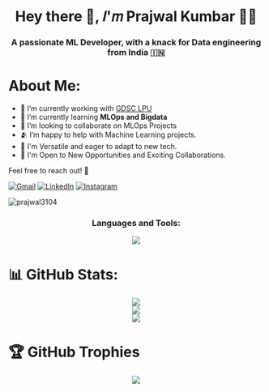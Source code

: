 <h1 align="center">Hey there 👋, 𝐼'𝑚 Prajwal Kumbar 👨🏻</h1>
<h3 align="center">A passionate ML Developer, with a knack for Data engineering from India 🇮🇳</h3>


<h1 align="left">About Me:</h1>

- 🔭 I’m currently working with [GDSC LPU](https://gdsclpu.live/)
- 🌱 I’m currently learning **MLOps and Bigdata**
- 👯 I’m looking to collaborate on MLOps Projects
- 🫂 I’m happy to help with Machine Learning projects.
- 🔧 I'm Versatile and eager to adapt to new tech.
- 🤝  I'm Open to New Opportunities and Exciting Collaborations.

Feel free to reach out! 📨

[![Gmail](https://img.shields.io/badge/Gmail-%ffa700.svg?logo=Gmail&logoColor=white)](mailto:prajwal0836@gmail.com)
[![LinkedIn](https://img.shields.io/badge/LinkedIn-%230077B5.svg?logo=linkedin&logoColor=white)](https://linkedin.com/in/prajwal-kumbar) 
[![Instagram](https://img.shields.io/badge/Instagram-%23E4405F.svg?logo=Instagram&logoColor=white)](https://instagram.com/prajwal_b_k)

<img src="https://komarev.com/ghpvc/?username=prajwal3104&label=Profile%20views&color=B048B5&style=plastic" alt="prajwal3104" />

<h3 align="center">Languages and Tools:</h3>
<p align="center"> 
<img src="https://skillicons.dev/icons?i=androidstudio,aws,azure,bash,c,cpp,cloudflare,devto,django,docker,dynamodb,figma,firebase,flask,gcp,git,github,go,html,ai,ipfs,idea,java,js,jenkins,kafka,kubernetes,latex,linux,md,matlab,mongodb,mysql,nodejs,postman,postgres,powershell,py,pytorch,replit,svg,stackoverflow,tensorflow,ts,vscode workers&perline=8&theme=dark" />
</p>

# 📊 GitHub Stats:

<div align="center">
  
  ![](https://github-readme-stats.vercel.app/api?username=prajwal3104&theme=dark&hide_border=false&include_all_commits=true&count_private=true)<br/>
  ![](https://github-readme-streak-stats.herokuapp.com/?user=prajwal3104&theme=dark&hide_border=false)<br/>
  ![](https://github-readme-stats.vercel.app/api/top-langs/?username=prajwal3104&theme=dark&hide_border=false&include_all_commits=true&count_private=true&layout=compact)

</div>

# 🏆 GitHub Trophies

<div align = "center">

  ![](https://github-profile-trophy.vercel.app/?username=prajwal3104&theme=radical&no-frame=false&no-bg=false&margin-w=4)
</dev>

